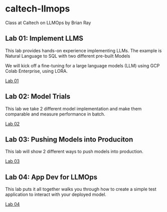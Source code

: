 # caltech-llmops
Class at Caltech on LLMOps by Brian Ray

## Lab 01: Implement LLMS

This lab provides hands-on experience implementing LLMs. The example is Natural Language to SQL with two different pre-built Models

We will kick off a fine-tuning for a large language models (LLM) using GCP Colab Enterprise, using LORA. 

[Lab 01](./Lab01)

## Lab 02: Model Trials

This lab we take 2 different model implementation and make them comparable and measure performance in batch.

[Lab 02](./Lab02)

## Lab 03: Pushing Models into Produciton

This lab will show 2 different ways to push models into production.

[Lab 03](./Lab03)

## Lab 04: App Dev for LLMOps

This lab puts it all together walks you through how to create a simple test application to interact with your deployed model. 

[Lab 04](./Lab04)

